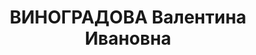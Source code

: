 ---
title: ВИНОГРАДОВА Валентина Ивановна
description: 'Род. в 1900, г. Тула, русская. Проживала: г. Свердловск. Институт Марксизма
  Ленинизма, студентка

  Арестована 24.05.1937. Приговор: 13.01.1938 – ВМН. Расстреляна 13.01.1938'
---